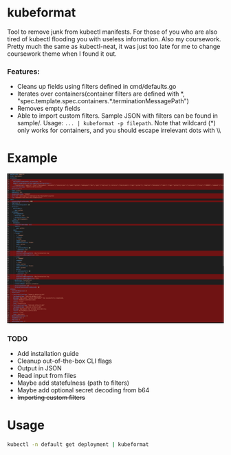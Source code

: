 # kubeformat
Tool to remove junk from kubectl manifests. For those of you who are also tired of kubectl flooding you with useless information. Also my coursework. Pretty much the same as kubectl-neat, it was just too late for me to change coursework theme when I found it out.
### Features:
* Cleans up fields using filters defined in cmd/defaults.go
* Iterates over containers(container filters are defined with \*, "spec.template.spec.containers.\*.terminationMessagePath")
* Removes empty fields
* Able to import custom filters. Sample JSON with filters can be found in sample/. Usage: `... | kubeformat -p filepath`. Note that wildcard (*) only works for containers, and you should escape irrelevant dots with \\\\
# Example
![example](./example.png)
### TODO
* Add installation guide
* Cleanup out-of-the-box CLI flags
* Output in JSON
* Read input from files
* Maybe add statefulness (path to filters)
* Maybe add optional secret decoding from b64
* ~~Importing custom filters~~
# Usage
```sh
kubectl -n default get deployment | kubeformat
```
